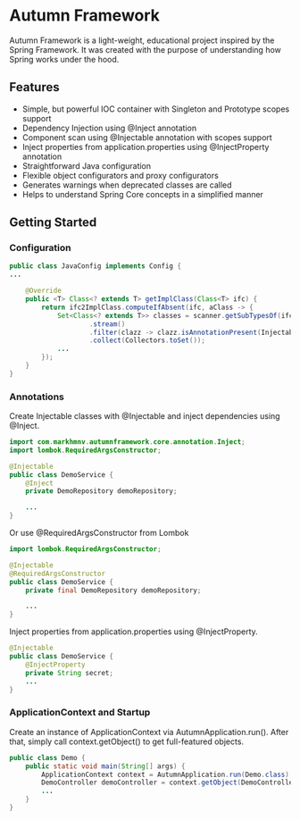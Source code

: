 # Autumn Framework
Autumn Framework is a light-weight, educational project inspired by the Spring Framework. It was created with the purpose of understanding how Spring works under the hood.

## Features
* Simple, but powerful IOC container with Singleton and Prototype scopes support
* Dependency Injection using @Inject annotation
* Component scan using @Injectable annotation with scopes support
* Inject properties from application.properties using @InjectProperty annotation
* Straightforward Java configuration
* Flexible object configurators and proxy configurators
* Generates warnings when deprecated classes are called
* Helps to understand Spring Core concepts in a simplified manner

## Getting Started

### Configuration
```java
public class JavaConfig implements Config {
...

    @Override
    public <T> Class<? extends T> getImplClass(Class<T> ifc) {
        return ifc2ImplClass.computeIfAbsent(ifc, aClass -> {
            Set<Class<? extends T>> classes = scanner.getSubTypesOf(ifc)
                    .stream()
                    .filter(clazz -> clazz.isAnnotationPresent(Injectable.class))
                    .collect(Collectors.toSet());
            ...
        });
    }
}
```

### Annotations
Create Injectable classes with @Injectable and inject dependencies using @Inject.

```java
import com.markhmnv.autumnframework.core.annotation.Inject;
import lombok.RequiredArgsConstructor;

@Injectable
public class DemoService {
    @Inject
    private DemoRepository demoRepository;

    ...
}
```
Or use @RequiredArgsConstructor from Lombok
```java
import lombok.RequiredArgsConstructor;

@Injectable
@RequiredArgsConstructor
public class DemoService {
    private final DemoRepository demoRepository;

    ...
}
```
Inject properties from application.properties using @InjectProperty.
```java
@Injectable
public class DemoService {
    @InjectProperty
    private String secret;
    ...
}
```
### ApplicationContext and Startup
Create an instance of ApplicationContext via AutumnApplication.run(<package to scan>). After that, simply call context.getObject(<your class>) to get full-featured objects.
```java
public class Demo {
    public static void main(String[] args) {
        ApplicationContext context = AutumnApplication.run(Demo.class);
        DemoController demoController = context.getObject(DemoController.class);
        ...
    }
}
```